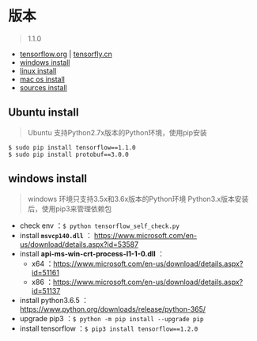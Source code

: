 # 版本
> 1.1.0

* [tensorflow.org](https://www.tensorflow.org) | [tensorfly.cn](http://www.tensorfly.cn/)
* [windows install](https://www.tensorflow.org/install/install_windows)
* [linux install](https://www.tensorflow.org/install/install_linux)
* [mac os install](https://www.tensorflow.org/install/install_mac)
* [sources install](https://www.tensorflow.org/install/install_sources)

## Ubuntu install
> Ubuntu 支持Python2.7x版本的Python环境，使用pip安装

    $ sudo pip install tensorflow==1.1.0
    $ sudo pip install protobuf==3.0.0


## windows install
> windows 环境只支持3.5x和3.6x版本的Python环境
> Python3.x版本安装后，使用pip3来管理依赖包

* check env ：`$ python tensorflow_self_check.py`
* install **`msvcp140.dll`** ： https://www.microsoft.com/en-us/download/details.aspx?id=53587
* install **api-ms-win-crt-process-l1-1-0.dll**  ：
  * x64 ：https://www.microsoft.com/en-us/download/details.aspx?id=51161
  * x86 ：https://www.microsoft.com/en-us/download/details.aspx?id=51137
* install python3.6.5 ：https://www.python.org/downloads/release/python-365/
* upgrade pip3 ：`$ python -m pip install --upgrade pip`
* install tensorflow ：`$ pip3 install tensorflow==1.2.0`
